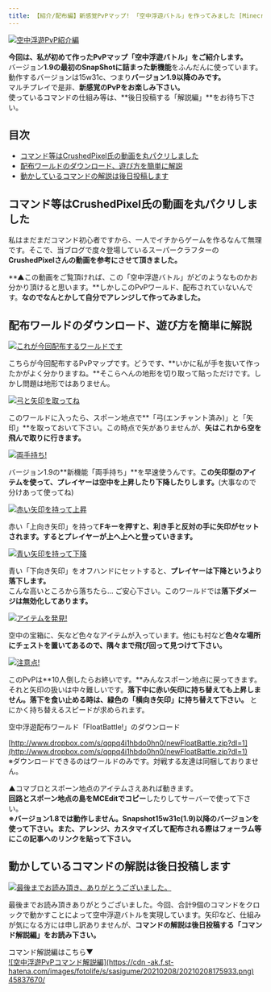 ```yaml
---
title: 【紹介/配布編】新感覚PvPマップ! 「空中浮遊バトル」を作ってみました [Minecraft 1.9]
---
```


[![空中浮遊PvP紹介編](https://cdn-ak.f.st-hatena.com/images/fotolife/s/sasigume/20210208/20210208155545.png)](#b/c/bc777ce4.png "空中浮遊PvP紹介編")

**今回は、私が初めて作ったPvPマップ「空中浮遊バトル」をご紹介します。**  
バージョン**1.9の最初のSnapShotに詰まった新機能**をふんだんに使っています。  
動作するバージョンは15w31c、つまり**バージョン1.9以降のみです。**  
マルチプレイで是非、**新感覚のPvPをお楽しみ下さい。**  
使っているコマンドの仕組み等は、**後日投稿する「解説編」**をお待ち下さい。



## 目次

*   [コマンド等はCrushedPixel氏の動画を丸パクリしました](#thank)
*   [配布ワールドのダウンロード、遊び方を簡単に解説](#dl-howto)
*   [動かしているコマンドの解説は後日投稿します](#explain)

## コマンド等はCrushedPixel氏の動画を丸パクリしました

私はまだまだコマンド初心者ですから、一人でイチからゲームを作るなんて無理です。そこで、当ブログで度々登場しているスーパークラフターの**CrushedPixelさんの動画を参考にさせて頂きました。**

**▲この動画をご覧頂ければ、この「空中浮遊バトル」がどのようなものかお分かり頂けると思います。**しかしこのPvPワールド、配布されていないんです。**なのでなんとかして自分でアレンジして作ってみました。**

## 配布ワールドのダウンロード、遊び方を簡単に解説

[![これが今回配布するワールドです](https://cdn-ak.f.st-hatena.com/images/fotolife/s/sasigume/20210208/20210208175124.png)](#f/0/f0056c75.png "これが今回配布するワールドです")

こちらが今回配布するPvPマップです。どうです、**いかに私が手を抜いて作ったかがよく分かりますね。**そこらへんの地形を切り取って貼っただけです。しかし問題は地形ではありません。

[![弓と矢印を取ってね](https://cdn-ak.f.st-hatena.com/images/fotolife/s/sasigume/20210208/20210208125020.png)](#0/6/0691e14e.png "弓と矢印を取ってね")

このワールドに入ったら、スポーン地点で**「弓(エンチャント済み)」と「矢印」**を取っておいて下さい。この時点で矢がありませんが、**矢はこれから空を飛んで取りに行きます。**

[![両手持ち!](https://cdn-ak.f.st-hatena.com/images/fotolife/s/sasigume/20210208/20210208152843.png)](#a/1/a1faaf3e.png "両手持ち!")

バージョン1.9の**新機能「両手持ち」**を早速使うんです。**この矢印型のアイテムを使って、プレイヤーは空中を上昇したり下降したりします。**(大事なので分けあって使ってね)

[![赤い矢印を持って上昇](https://cdn-ak.f.st-hatena.com/images/fotolife/s/sasigume/20210208/20210208083343.png)](#3/2/326e7b7f.png "赤い矢印を持って上昇")

赤い「上向き矢印」を持って**Fキーを押すと、利き手と反対の手に矢印がセットされます。**するとプレイヤーが**上へ上へと登っていきます。**

[![青い矢印を持って下降](https://cdn-ak.f.st-hatena.com/images/fotolife/s/sasigume/20210208/20210208180615.png)](#f/d/fd19e4cd.png "青い矢印を持って下降")

青い「下向き矢印」をオフハンドにセットすると、**プレイヤーは下降というより落下します。**  
こんな高いところから落ちたら… ご安心下さい。このワールドでは**落下ダメージは無効化してあります。**

[![アイテムを発見!](https://cdn-ak.f.st-hatena.com/images/fotolife/s/sasigume/20210208/20210208140017.png)](#4/f/4f3acbfd.png "アイテムを発見!")

空中の宝箱に、矢など色々なアイテムが入っています。他にも村など**色々な場所にチェストを置いてあるので、隅々まで飛び回って見つけて下さい。**

[![注意点!](https://cdn-ak.f.st-hatena.com/images/fotolife/s/sasigume/20210208/20210208155946.png)](#c/0/c0ac7e85.png "注意点!")

このPvPは**10人倒したらお終いです。**みんなスポーン地点に戻ってきます。  
それと矢印の扱いは中々難しいです。**落下中に赤い矢印に持ち替えても上昇しません。落下を食い止める時は、緑色の「横向き矢印」に持ち替えて下さい。** とにかく持ち替えるスピードが求められます。

空中浮遊配布ワールド「FloatBattle!」のダウンロード

[http://www.dropbox.com/s/qqpq4i1hbdo0hn0/newFloatBattle.zip?dl=1](http://www.dropbox.com/s/qqpq4i1hbdo0hn0/newFloatBattle.zip?dl=1)  
※ダウンロードできるのはワールドのみです。対戦する友達は同梱しておりません。

▲コマブロとスポーン地点のアイテムさえあれば動きます。  
**回路とスポーン地点の島をMCEditでコピー**したりしてサーバーで使って下さい。  
**※バージョン1.8では動作しません。Snapshot15w31c(1.9)以降のバージョンを使って下さい。**また、アレンジ、カスタマイズして配布される際は**フォーラム等にこの記事へのリンクを貼って下さい。**

## 動かしているコマンドの解説は後日投稿します

[![最後までお読み頂き、ありがとうございました。](https://cdn-ak.f.st-hatena.com/images/fotolife/s/sasigume/20210208/20210208150910.png)](#8/f/8f2954df.png "最後までお読み頂き、ありがとうございました。")

最後までお読み頂きありがとうございました。今回、合計9個のコマンドをクロックで動かすことによって空中浮遊バトルを実現しています。矢印など、仕組みが気になる方には申し訳ありませんが、**コマンドの解説は後日投稿する「コマンド解説編」をお読み下さい。**

コマンド解説編はこちら▼  
[![空中浮遊PvPコマンド解説編](https://cdn
-ak.f.st-hatena.com/images/fotolife/s/sasigume/20210208/20210208175933.png)  
45837670/](/45837670/ "【コマンド解説編】「空中浮遊PvP」を作ろう! ~オフハンドのアイテムを判定する方法~ [Minecraft 1.9]")
